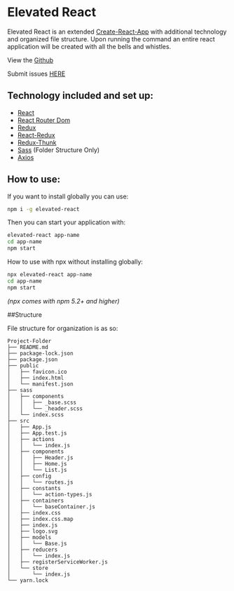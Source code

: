 # Elevated React

Elevated React is an extended [Create-React-App](https://github.com/facebook/create-react-app) with additional technology and organized file structure. Upon running the command an entire react application will be created with all the bells and whistles.

View the [Github](https://github.com/DaltonHart/Elevated-React)

Submit issues [HERE](https://github.com/DaltonHart/Elevated-React/issues)

## Technology included and set up:

- [React](https://reactjs.org/)
- [React Router Dom](https://www.npmjs.com/package/react-router-dom)
- [Redux](https://redux.js.org/)
- [React-Redux](https://github.com/reduxjs/react-redux)
- [Redux-Thunk](https://github.com/reduxjs/redux-thunk)
- [Sass](https://sass-lang.com/) (Folder Structure Only)
- [Axios](https://www.npmjs.com/package/axios)

## How to use:
If you want to install globally you can use:

```bash
npm i -g elevated-react
```
Then you can start your application with: 

```bash
elevated-react app-name
cd app-name
npm start
```

How to use with npx without installing globally: 

```bash
npx elevated-react app-name
cd app-name
npm start

```

*(npx comes with npm 5.2+ and higher)*

##Structure

File structure for organization is as so: 

```
Project-Folder
├── README.md
├── package-lock.json
├── package.json
├── public
│   ├── favicon.ico
│   ├── index.html
│   └── manifest.json
├── sass
│   ├── components
│   │   ├── _base.scss
│   │   └── _header.scss
│   └── index.scss
├── src
│   ├── App.js
│   ├── App.test.js
│   ├── actions
│   │   └── index.js
│   ├── components
│   │   ├── Header.js
│   │   ├── Home.js
│   │   └── List.js
│   ├── config
│   │   └── routes.js
│   ├── constants
│   │   └── action-types.js
│   ├── containers
│   │   └── baseContainer.js
│   ├── index.css
│   ├── index.css.map
│   ├── index.js
│   ├── logo.svg
│   ├── models
│   │   └── Base.js
│   ├── reducers
│   │   └── index.js
│   ├── registerServiceWorker.js
│   └── store
│       └── index.js
└── yarn.lock
```
